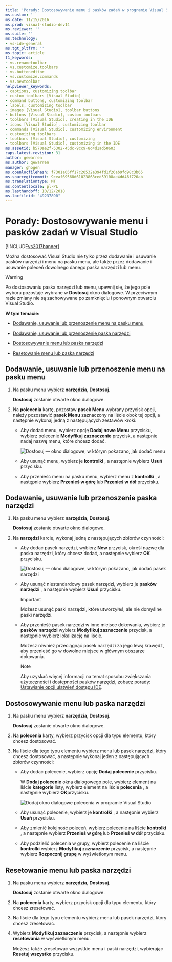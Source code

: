 ```yaml
---
title: 'Porady: Dostosowywanie menu i pasków zadań w programie Visual Studio | Dokumentacja firmy Microsoft'
ms.custom: ''
ms.date: 11/15/2016
ms.prod: visual-studio-dev14
ms.reviewer: ''
ms.suite: ''
ms.technology:
- vs-ide-general
ms.tgt_pltfrm: ''
ms.topic: article
f1_keywords:
- vs.renametoolbar
- vs.customize.toolbars
- vs.buttoneditor
- vs.customize.commands
- vs.newtoolbar
helpviewer_keywords:
- captions, customizing toolbar
- custom toolbars [Visual Studio]
- command buttons, customizing toolbar
- labels, customizing toolbar
- images [Visual Studio], toolbar buttons
- buttons [Visual Studio], custom toolbars
- toolbars [Visual Studio], creating in the IDE
- icons [Visual Studio], customizing toolbar
- commands [Visual Studio], customizing environment
- customizing toolbars
- toolbars [Visual Studio], customizing
- toolbars [Visual Studio], customizing in the IDE
ms.assetid: b570ae2f-5302-45dc-9cc9-8d4d1ad50603
caps.latest.revision: 31
author: gewarren
ms.author: gewarren
manager: ghogen
ms.openlocfilehash: f7301a05ff17c20532a394fd1f26ab9fd98c3b65
ms.sourcegitcommit: 9ceaf69568d61023868ced59108ae4dd46f720ab
ms.translationtype: MT
ms.contentlocale: pl-PL
ms.lasthandoff: 10/12/2018
ms.locfileid: "49237890"
---
```

# <a name="how-to-customize-menus-and-toolbars-in-visual-studio"></a>Porady: Dostosowywanie menu i pasków zadań w Visual Studio
[!INCLUDE[vs2017banner](../includes/vs2017banner.md)]

Można dostosować Visual Studio nie tylko przez dodawanie i usuwanie pasków narzędzi i menu na pasku menu, ale także przez dodawanie i usuwanie poleceń dowolnego danego paska narzędzi lub menu.  
  
> [!WARNING]
>  Po dostosowaniu paska narzędzi lub menu, upewnij się, że jego pole wyboru pozostaje wybrane w **Dostosuj** okno dialogowe. W przeciwnym razie zmiany nie są zachowywane po zamknięciu i ponownym otwarciu Visual Studio.  
  
 **W tym temacie:**  
  
-   [Dodawanie, usuwanie lub przenoszenie menu na pasku menu](../ide/how-to-customize-menus-and-toolbars-in-visual-studio.md#bkmk_addmenu)  
  
-   [Dodawanie, usuwanie lub przenoszenie paska narzędzi](../ide/how-to-customize-menus-and-toolbars-in-visual-studio.md#bkmk_addtoolbar)  
  
-   [Dostosowywanie menu lub paska narzędzi](../ide/how-to-customize-menus-and-toolbars-in-visual-studio.md#bkmk_customize)  
  
-   [Resetowanie menu lub paska narzędzi](../ide/how-to-customize-menus-and-toolbars-in-visual-studio.md#bkmk_reset)  
  
##  <a name="bkmk_addmenu"></a> Dodawanie, usuwanie lub przenoszenie menu na pasku menu  
  
1.  Na pasku menu wybierz **narzędzia**, **Dostosuj**.  
  
     **Dostosuj** zostanie otwarte okno dialogowe.  
  
2.  Na **polecenia** kartę, pozostaw **pasek Menu** wybrany przycisk opcji, należy pozostawić **pasek Menu** zaznaczony na liście obok tej opcji, a następnie wykonaj jedną z następujących zestawów kroki:  
  
    -   Aby dodać menu, wybierz opcję **Dodaj nowe Menu** przycisku, wybierz polecenie **Modyfikuj zaznaczenie** przycisk, a następnie nadaj nazwę menu, które chcesz dodać.  
  
         ![Dostosuj — okno dialogowe, w którym pokazano, jak dodać menu](../ide/media/addmenu.png "DodajMenu")  
  
    -   Aby usunąć menu, wybierz je **kontrolki** , a następnie wybierz **Usuń** przycisku.  
  
    -   Aby przenieść menu na pasku menu, wybierz menu z **kontrolki** , a następnie wybierz **Przenieś w górę** lub **Przenieś w dół** przycisku.  
  
##  <a name="bkmk_addtoolbar"></a> Dodawanie, usuwanie lub przenoszenie paska narzędzi  
  
1.  Na pasku menu wybierz **narzędzia**, **Dostosuj**.  
  
     **Dostosuj** zostanie otwarte okno dialogowe.  
  
2.  Na **narzędzi** karcie, wykonaj jedną z następujących zbiorów czynności:  
  
    -   Aby dodać pasek narzędzi, wybierz **New** przycisk, określ nazwę dla paska narzędzi, który chcesz dodać, a następnie wybierz **OK** przycisku.  
  
         ![Dostosuj — okno dialogowe, w którym pokazano, jak dodać pasek narzędzi](../ide/media/addtoolbar.png "AddToolbar")  
  
    -   Aby usunąć niestandardowy pasek narzędzi, wybierz je **pasków narzędzi** , a następnie wybierz **Usuń** przycisku.  
  
        > [!IMPORTANT]
        >  Możesz usunąć paski narzędzi, które utworzyłeś, ale nie domyślne paski narzędzi.  
  
    -   Aby przenieść pasek narzędzi w inne miejsce dokowania, wybierz je **pasków narzędzi** wybierz **Modyfikuj zaznaczenie** przycisk, a następnie wybierz lokalizację na liście.  
  
         Możesz również przeciągnąć pasek narzędzi za jego lewą krawędź, aby przenieść go w dowolne miejsce w głównym obszarze dokowania.  
  
        > [!NOTE]
        >  Aby uzyskać więcej informacji na temat sposobu zwiększania użyteczności i dostępności pasków narzędzi, zobacz [porady: Ustawianie opcji ułatwień dostępu IDE](../ide/reference/how-to-set-ide-accessibility-options.md).  
  
##  <a name="bkmk_customize"></a> Dostosowywanie menu lub paska narzędzi  
  
1.  Na pasku menu wybierz **narzędzia**, **Dostosuj**.  
  
     **Dostosuj** zostanie otwarte okno dialogowe.  
  
2.  Na **polecenia** karty, wybierz przycisk opcji dla typu elementu, który chcesz dostosować.  
  
3.  Na liście dla tego typu elementu wybierz menu lub pasek narzędzi, który chcesz dostosować, a następnie wykonaj jeden z następujących zbiorów czynności:  
  
    -   Aby dodać polecenie, wybierz opcję **Dodaj polecenie** przycisku.  
  
         W **Dodaj polecenie** okna dialogowego pole, wybierz element na liście **kategorie** listy, wybierz element na liście **polecenia** , a następnie wybierz **OK**przycisku.  
  
         ![Dodaj okno dialogowe polecenia w programie Visual Studio](../ide/media/addcommand.png "funkcji AddCommand")  
  
    -   Aby usunąć polecenie, wybierz je **kontrolki** , a następnie wybierz **Usuń** przycisku.  
  
    -   Aby zmienić kolejność poleceń, wybierz polecenie na liście **kontrolki** , a następnie wybierz **Przenieś w górę** lub **Przenieś w dół** przycisku.  
  
    -   Aby podzielić polecenia w grupy, wybierz polecenie na liście **kontrolki** wybierz **Modyfikuj zaznaczenie** przycisk, a następnie wybierz **Rozpocznij grupę** w wyświetlonym menu.  
  
##  <a name="bkmk_reset"></a> Resetowanie menu lub paska narzędzi  
  
1.  Na pasku menu wybierz **narzędzia**, **Dostosuj**.  
  
     **Dostosuj** zostanie otwarte okno dialogowe.  
  
2.  Na **polecenia** karty, wybierz przycisk opcji dla typu elementu, który chcesz zresetować.  
  
3.  Na liście dla tego typu elementu wybierz menu lub pasek narzędzi, który chcesz zresetować.  
  
4.  Wybierz **Modyfikuj zaznaczenie** przycisk, a następnie wybierz **resetowania** w wyświetlonym menu.  
  
     Możesz także zresetować wszystkie menu i paski narzędzi, wybierając **Resetuj wszystko** przycisku.



